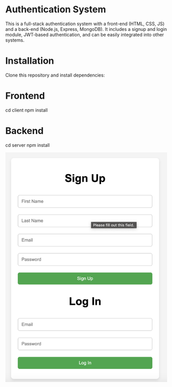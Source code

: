 # Authentication System

This is a full-stack authentication system with a front-end (HTML, CSS, JS) and a back-end (Node.js, Express, MongoDB). It includes a signup and login module, JWT-based authentication, and can be easily integrated into other systems.

# Installation

Clone this repository and install dependencies:

# Frontend
cd client
npm install

# Backend
cd server
npm install

![screenshot](client/assets/screennshots/signup-login.png)

